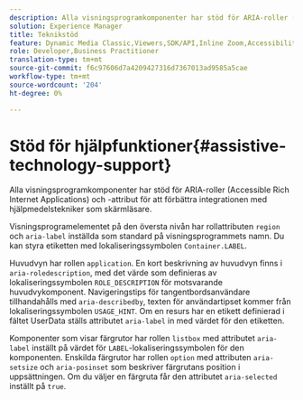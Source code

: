 ```yaml
---
description: Alla visningsprogramkomponenter har stöd för ARIA-roller (Accessible Rich Internet Applications) och -attribut för att förbättra integrationen med hjälpmedelstekniker som skärmläsare.
solution: Experience Manager
title: Teknikstöd
feature: Dynamic Media Classic,Viewers,SDK/API,Inline Zoom,Accessibility
role: Developer,Business Practitioner
translation-type: tm+mt
source-git-commit: f6c97606d7a4209427316d7367013ad9585a5cae
workflow-type: tm+mt
source-wordcount: '204'
ht-degree: 0%

---
```



# Stöd för hjälpfunktioner{#assistive-technology-support}

Alla visningsprogramkomponenter har stöd för ARIA-roller (Accessible Rich Internet Applications) och -attribut för att förbättra integrationen med hjälpmedelstekniker som skärmläsare.

Visningsprogramelementet på den översta nivån har rollattributen `region` och `aria-label` inställda som standard på visningsprogrammets namn. Du kan styra etiketten med lokaliseringssymbolen `Container.LABEL`.

Huvudvyn har rollen `application`. En kort beskrivning av huvudvyn finns i `aria-roledescription`, med det värde som definieras av lokaliseringssymbolen `ROLE_DESCRIPTION` för motsvarande huvudvykomponent. Navigeringstips för tangentbordsanvändare tillhandahålls med `aria-describedby`, texten för användartipset kommer från lokaliseringssymbolen `USAGE_HINT`. Om en resurs har en etikett definierad i fältet UserData ställs attributet `aria-label` in med värdet för den etiketten.

Komponenter som visar färgrutor har rollen `listbox` med attributet `aria-label` inställt på värdet för `LABEL`-lokaliseringssymbolen för den komponenten. Enskilda färgrutor har rollen `option` med attributen `aria-setsize` och `aria-posinset` som beskriver färgrutans position i uppsättningen. Om du väljer en färgruta får den attributet `aria-selected` inställt på `true`.
